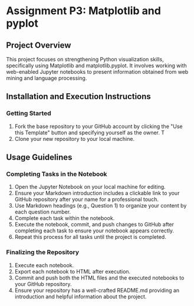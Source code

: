 # Assignment P3: Matplotlib and pyplot

## Project Overview

This project focuses on strengthening Python visualization skills, specifically using Matplotlib and matplotlib.pyplot. It involves working with web-enabled Jupyter notebooks to present information obtained from web mining and language processing.

## Installation and Execution Instructions

### Getting Started

1. Fork the base repository to your GitHub account by clicking the "Use this Template" button and specifying yourself as the owner. T
2. Clone your new repository to your local machine.

## Usage Guidelines

### Completing Tasks in the Notebook

1. Open the Jupyter Notebook on your local machine for editing.
2. Ensure your Markdown introduction includes a clickable link to your GitHub repository after your name for a professional touch.
3. Use Markdown headings (e.g., Question 1) to organize your content by each question number.
4. Complete each task within the notebook.
5. Execute the notebook, commit, and push changes to GitHub after completing each task to ensure your notebook appears correctly.
6. Repeat this process for all tasks until the project is completed.

### Finalizing the Repository

1. Execute each notebook.
2. Export each notebook to HTML after execution.
3. Commit and push both the HTML files and the executed notebooks to your GitHub repository.
4. Ensure your repository has a well-crafted README.md providing an introduction and helpful information about the project.
